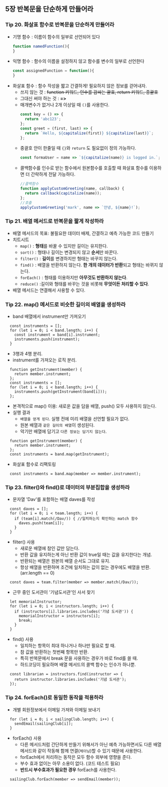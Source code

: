 ## 5장 반복문을 단순하게 만들어라

### Tip 20. 화살표 함수로 반복문을 단순하게 만들어라
- 기명 함수 : 이름이 함수의 일부로 선언되어 있다
    ```js
    function namedFunction(){
    }
    ```
- 익명 함수 : 함수의 이름을 설정하지 않고 함수를 변수의 일부로 선언한다
    ```js
    const assignedFunction = function(){
    }
    ```
- 화살표 함수 : 함수 작성을 짧고 간결하게! 필요하지 않은 정보를 걷어내자.
  - 쓰지 않는 것 : ~~function 키워드, 인수를 감싸는 괄효, return 키워드, 중괄호~~ 
  - 그대신 써야 하는 것 : __=>__
  - 매개변수가 없거나 2개 이상일 때 `()`를 사용한다.
    ```js
    const key = () => {
      return 'abc123';
    };
    const greet = (first, last) => {
      return `Hello, ${capitalize(first)} ${capitalize(last)}`;
    };
    ```
  - 중괄호 안이 한줄일 때 `{}`와 `return` 도 필요없이 정의 가능하다.
    ```js
    const formaUser = name => `${capitalize(name)} is logged in.`;
    ```
  - 콜백함수를 인수로 받는 함수에서 원본함수를 호출할 때 화살표 함수를 이용하면 더 간략하게 전달 가능하다.
    ```javascript
    //콜백함수
    function applyCustomGreeting(name, callback) {
      return callback(capitalize(name));
    };
    //호출
    applyCustomGreeting('mark', name => `안녕, ${name}!`);
    ```

### Tip 21. 배열 메서드로 반복문을 짧게 작성하라
- 배열 메서드의 목표: 불필요한 데이터 배제, 간결하고 예측 가능한 코드 만들기
- 치트시트
  - `map()` : **형태**를 바꿀 수 있지만 길이는 유지한다.
  - `sort()` : 형태나 길이는 변경되지 않고 **순서**만 바꾼다.
  - `filter()` : **길이**를 변경하지만 형태는 바꾸지 않는다.
  - `find()` : 배열을 반환하지 않는다. **한 개의 데이터가 반환**되고 형태는 바뀌지 않는다.
  - `forEach()` : 형태를 이용하지만 **아무것도 반환하지 않는다**.
  - `reduce()` :길이와 형태를 바꾸는 것을 비롯해 **무엇이든 처리할 수 있다**.
- 배열 메서드는 연결해서 사용할 수 있다.

### Tip 22. map() 메서드로 비슷한 길이의 배열을 생성하라
- band 배열에서 instrument만 가져오기
```
  const instruments = [];
  for (let i = 0; i < band.length; i++) {
    const instrument = band[i].instrument; 
    instruments.push(instrument); 
  }
```
- 3행과 4행 분리.
- instrument를 가져오는 로직 분리.
```
  function getInstrument(member) {
    return member.instrument;
  };
  const instruments = [];
  for (let i = 0; i < band.length; i++) {
    instruments.push(getInstrument(band[i]));
  };
```
- 본격적으로 map() 이용: 새로운 값을 담을 배열, push() 모두 사용하지 않는다.
- 실행 결과
  - `배열을 얻게 된다`. 실행 전에 미리 배열을 선언할 필요가 없다.
  - 원본 배열과 `같은 길이의 배열`이 생성된다.
  - 악기만 배열에 담기고 `다른 정보는 담기지 않는다`.
```
  function getInstrument(member) {
    return member.instrument;
  };
  const instruments = band.map(getInstrument);
```
- 화살표 함수로 리팩토링
```
  const instruments = band.map(member => member.instrument);
```

### Tip 23. filter()와 find()로 데이터의 부분집합을 생성하라
- 문자열 'Dav'를 포함하는 배열 daves를 작성
```
  const daves = [];
  for (let i = 0; i < team.length; i++) {
    if (team[i].match(/Dav/)) { //일치하는지 확인하는 match 함수
      daves.push(team[i]);
    }
  }
```
- filter() 사용
  - 새로운 배열에 참인 값만 담는다.
  - 반환 값을 유지하는게 아닌 반환 값이 true일 때는 값을 유지한다는 개념.
  - 반환되는 배열은 원본의 배열 순서도 그대로 유지.
  - 항상 배열을 반환하며 조건에 일치하는 값이 없는 경우에도 배열을 반환. (arr.length == 0)
```
  const daves = team.filter(member => member.match(/Dav/));
```

- 근무 중인 도서관이 '기념도서관'인 사서 찾기
```
  let memorialInstructor;
  for (let i = 0; i < instructors.length; i++) {
    if (instructors[i].libraries.includes('기념 도서관')) {
      memorialInstructor = instructors[i];
      break;
    }
  }
```
- find() 사용
  - 일치하는 항목이 최대 하나거나 하나만 필요로 할 때.
  - 참 값을 반환하는 첫번째 항목만 반환.
  - 특히 반복문에서 break 문을 사용하는 경우가 바로 find를 쓸 때.
  - 하드코딩이 필요하며 배열 메서드의 콜백 함수는 인수가 하나뿐.
```
  const librarian = instructors.find(instructor => {
    return instructor.libraries.includes('기념 도서관');
  });
```

### Tip 24. forEach()로 동일한 동작을 적용하라
- 개별 회원정보에서 이메일 가져와 이메일 보내기
```
  for (let i = 0; i < sailingClub.length; i++) {
    sendEmail(sailingClub[i]);
  }
```
- forEach() 사용
  - 다른 메서드처럼 간단하게 만들기 위해서가 아닌 예측 가능하면서도 다른 배열 메서드와 같이 작동해 함께 연결(`체이닝`)할 수 있기 때문에 사용한다.
  - forEach에서 처리하는 동작은 모두 함수 외부에 영향을 준다.
  - 부수 효과 없이는 아무 소용이 없다. (코드 테스트 필요)
  - **반드시 부수효과가 필요한 경우** forEach를 사용한다.
```
  sailingClub.forEach(member => sendEmail(member));
```
